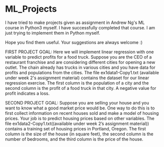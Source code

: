 # ML_Projects
I have tried to make projects given as assignment in Andrew Ng's ML course in Python3 myself. I have successfully completed that course. I am just trying to implement them in Python myself.

Hope you find them useful. Your suggestions are always welcome :)

FIRST PROJECT GOAL: Here we will implement linear regression with one variable to predict profits for a food truck. Suppose you 
are the CEO of a restaurant franchise and are considering different cities for opening a new outlet. The chain already has trucks in various cities and you have data for profits and populations from the cities.
The file ex1data1-Copy1.txt (available under week 2's assignment material) contains the dataset for our linear regression exercise. The first column is the population of a city and the second column is the profit of a food truck in that city. A negative value for profit indicates a loss.

SECOND PROJECT GOAL: Suppose you are selling your house and you want to know what a good market price would be. One way to do this is to first collect information on recent houses sold and make a model of housing prices. Your job is to predict housing prices based on other variables.
The file ex1data2-Copy1.txt((available under week 2’s assignment material)) contains a training set of housing prices in Portland, Oregon. The first column is the size of the house (in square feet), the second column is the number of bedrooms, and the third column is the price of the house.
